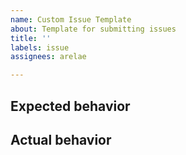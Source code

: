 ```yaml
---
name: Custom Issue Template
about: Template for submitting issues
title: ''
labels: issue
assignees: arelae

---
```


## Expected behavior

## Actual behavior
